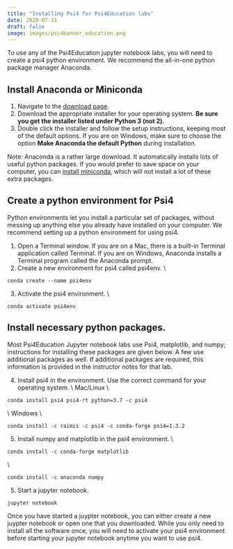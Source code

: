 ```yaml
---
title: "Installing Psi4 for Psi4Education labs"
date: 2020-07-31
draft: false
image: images/psi4banner_education.png
---
```


To use any of the Psi4Education jupyter notebook labs, you will need to create a psi4 python environment.  We recommend the all-in-one python package manager Anaconda.

## Install Anaconda or Miniconda
1. Navigate to the [download page](https://www.anaconda.com/products/individual).
2. Download the appropriate installer for your operating system. **Be sure you get the installer listed under Python 3 (not 2).**
3. Double click the installer and follow the setup instructions, keeping most of the default options.  If you are on Windows, make sure to choose the option **Make Anaconda the default Python** during installation.

Note: Anaconda is a rather large download. It automatically installs lots of useful python packages. If you would prefer to save space on your computer, you can [install miniconda](https://docs.conda.io/en/latest/miniconda.html), which will not install a lot of these extra packages.

## Create a python environment for Psi4
Python environments let you install a particular set of packages, without messing up anything else you already have installed on your computer. We recommend setting up a python environment for using psi4.

1. Open a Terminal window.  If you are on a Mac, there is a built-in Terminal application called Terminal. If you are on Windows, Anaconda installs a Terminal program called the Anaconda prompt.
2. Create a new environment for psi4 called psi4env. \\
```
conda create --name psi4env
```
3. Activate the psi4 environment. \\
```
conda activate psi4env
```

## Install necessary python packages.
Most Psi4Education Jupyter notebook labs use Psi4, matplotlib, and numpy; instructions for installing these packages are given below. A few use additional packages as well.  If additional packages are required, this information is provided in the instructor notes for that lab.

4. Install psi4 in the environment.  Use the correct command for your operating system. \\
Mac/Linux \\
```
conda install psi4 psi4-rt python=3.7 -c psi4
```
\\
Windows \\
```
conda install -c raimis -c psi4 -c conda-forge psi4=1.3.2
```
5. Install numpy and matplotlib in the psi4 environment. \\
```
conda install -c conda-forge matplotlib
```
\\
```
conda install -c anaconda numpy
```
5. Start a jupyter notebook.  
```
jupyter notebook
```

Once you have started a juypter notebook, you can either create a new juypter notebook or open one that you downloaded.  While you only need to install all the software once, you will need to activate your psi4 environment before starting your jupyter notebook anytime you want to use psi4.
